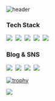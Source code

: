 ![header](https://capsule-render.vercel.app/api?type=Waving&color=timeGradient&height=350&section=header&text=saehyun%&fontSize=90)

### Tech Stack
<p>
  <img src="https://img.shields.io/badge/Android-3DDC84?style=flat-square&logo=Android&logoColor=white"/>&nbsp
  <img src="https://img.shields.io/badge/Flutter-02569B?style=flat-square&logo=Flutter&logoColor=white"/>&nbsp 
  <img src="https://img.shields.io/badge/Kotlin-0095D5?style=flat-square&logo=Kotlin&logoColor=white"/>&nbsp 
  <img src="https://img.shields.io/badge/Java-007396?style=flat-square&logo=Java&logoColor=white"/>&nbsp
  <img src="https://img.shields.io/badge/Dart-0175C2?style=flat-square&logo=Dart&logoColor=white"/>&nbsp
</p>

### Blog & SNS
<p>
  <a href="https://velog.io/@limsaehyun"><img src="https://img.shields.io/badge/Tech%20Blog-11B48A?style=flat-square&logo=Vimeo&logoColor=white&link=https://velog.io/@limsaehyun"/></a>&nbsp
  <a href="https://www.instagram.com/sae.__.hyun/"><img src="https://img.shields.io/badge/Instagram-E4405F?style=flat-square&logo=Instagram&logoColor=white&link=https://www.instagram.com/sae.__.hyun/"/></a>&nbsp
  <a href="https://www.facebook.com/profile.php?id=100016589911133"><img src="https://img.shields.io/badge/Facebook-1877F2?style=flat-square&logo=Facebook&logoColor=white&link=https://www.facebook.com/profile.php?id=100016589911133"/></a>&nbsp
  <a href="[https://www.notion.so/sehyoun05/SEHYOUN-98a343a40a19416997ff537b471f50a0](https://www.linkedin.com/in/세현-임-220912228/)" target="_blank"> <img src="https://img.shields.io/badge/LinkedIn-0A66C2?style=flat-square&logo=LinkedIn&logoColor=white"/>
</p>


[![trophy](https://github-profile-trophy.vercel.app/?username=limsaehyun&theme=onedark)](https://github.com/limsaehyun/github-profile-trophy)

![](https://visitor-badge.glitch.me/badge?page_id=limsaehyun)
